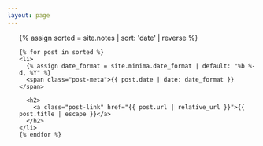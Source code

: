 ```yaml
---
layout: page
---
```


<div class="home">
  <ul class="post-list">
    {% assign sorted = site.notes | sort: 'date' | reverse %}

    {% for post in sorted %}
    <li>
      {% assign date_format = site.minima.date_format | default: "%b %-d, %Y" %}
      <span class="post-meta">{{ post.date | date: date_format }}</span>

      <h2>
        <a class="post-link" href="{{ post.url | relative_url }}">{{ post.title | escape }}</a>
      </h2>
    </li>
    {% endfor %}
  </ul>
</div>
